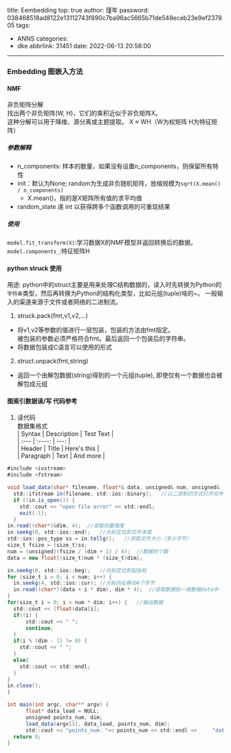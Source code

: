 title: Eembedding
top: true
author: 瑾年
password: 038468518ad8122e13112743f890c7ba96ac5665b71de548eceb23e9ef237805
tags:
  - ANNS
categories:
  - dke
abbrlink: 31451
date: 2022-06-13 20:58:00
---
### Embedding 图嵌入方法
#### NMF
非负矩阵分解  
找出两个非负矩阵(W, H)，它们的乘积近似于非负矩阵X。  
这种分解可以用于降维、源分离或主题提取。
X ≈ WH（W为权矩阵   H为特征矩阵）
##### 参数解释
* n_components: 样本的数量，如果没有设置n_components，则保留所有特性
* init：默认为None; random为生成非负随机矩阵，放缩规模为`sqrt(X.mean() / n_components)`
  * X.mean()，指的是X矩阵所有值的求平均值
* random_state 递 int 以获得跨多个函数调用的可重现结果

##### 使用
`model.fit_transform(X)`:学习数据X的NMF模型并返回转换后的数据。
`model.components_`:特征矩阵H
#### python struck 使用
用途: python中的struct主要是用来处理C结构数据的，读入时先转换为Python的`字符串`类型，然后再转换为Python的结构化类型，比如元组(tuple)啥的~。
一般输入的渠道来源于文件或者网络的二进制流。
1. struck.pack(fmt,v1,v2,...)
  * 将v1,v2等参数的值进行一层包装，包装的方法由fmt指定。  
    被包装的参数必须严格符合fmt。最后返回一个包装后的字符串。
  * 将数据包装成C语言可以使用的形式
2. struct.unpack(fmt,string)
  * 返回一个由解包数据(string)得到的一个元组(tuple), 即使仅有一个数据也会被解包成元组
#### 图索引数据读/写 代码参考
1. 读代码   
   数据集格式  
    | Syntax      | Description | Test Text     |  
    | :---        |    :----:   |          ---: |  
    | Header      | Title       | Here's this   |  
    | Paragraph   | Text        | And more      |

  ```java
  #include <iostream>
  #include <fstream>

  void load_data(char* filename, float*& data, unsigned& num, unsigned&   dim) { 
    std::ifstream in(filename, std::ios::binary);	//以二进制的方式打开文件
    if (!in.is_open()) {
      std::cout << "open file error" << std::endl;
      exit(-1);
    }
  in.read((char*)&dim, 4);	//读取向量维度
  in.seekg(0, std::ios::end);	//光标定位到文件末尾
  std::ios::pos_type ss = in.tellg();	//获取文件大小（多少字节）
  size_t fsize = (size_t)ss;
  num = (unsigned)(fsize / (dim + 1) / 4);	//数据的个数
  data = new float[(size_t)num * (size_t)dim];

  in.seekg(0, std::ios::beg);	//光标定位到起始处
  for (size_t i = 0; i < num; i++) {
    in.seekg(4, std::ios::cur);	//光标向右移动4个字节
    in.read((char*)(data + i * dim), dim * 4);	//读取数据到一维数据data中
  }
  for(size_t i = 0; i < num * dim; i++) {	//输出数据
    std::cout << (float)data[i];
    if(!i) {
        std::cout << " ";
        continue;
    }
    if(i % (dim - 1) != 0) {
      std::cout << " ";
    }
    else{
      std::cout << std::endl;
    }
  }
  in.close();
}

  int main(int argc, char** argv) {
        float* data_load = NULL;
        unsigned points_num, dim;
        load_data(argv[1], data_load, points_num, dim);
        std::cout << "points_num："<< points_num << std::endl <<     "datadimension：" << dim << std::endl;
    return 0;
}
  ```
   
